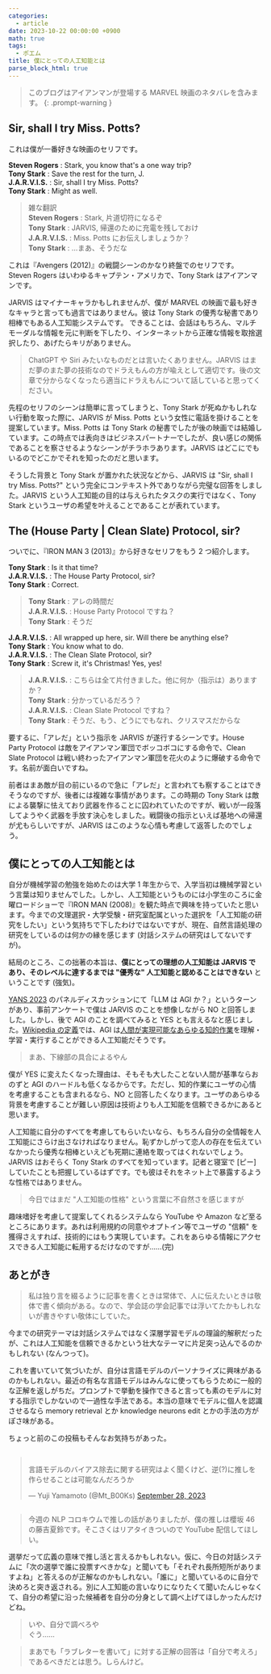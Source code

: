 ```yaml
---
categories:
  - article
date: 2023-10-22 00:00:00 +0900
math: true
tags:
  - ポエム
title: 僕にとっての人工知能とは
parse_block_html: true
---
```


<!-- prettier-ignore -->
> このブログはアイアンマンが登場する MARVEL 映画のネタバレを含みます。
{: .prompt-warning }

## Sir, shall I try Miss. Potts?

これは僕が一番好きな映画のセリフです。

**Steven Rogers** : Stark, you know that's a one way trip?  
**Tony Stark** : Save the rest for the turn, J.  
**J.A.R.V.I.S.** : Sir, shall I try Miss. Potts?  
**Tony Stark** : Might as well.

> 雑な翻訳  
> **Steven Rogers** : Stark, 片道切符になるぞ  
> **Tony Stark** : JARVIS, 帰還のために充電を残しておけ  
> **J.A.R.V.I.S.** : Miss. Potts にお伝えしましょうか？  
> **Tony Stark** : …まあ、そうだな

これは『Avengers (2012)』の戦闘シーンのかなり終盤でのセリフです。
Steven Rogers はいわゆるキャプテン・アメリカで、Tony Stark はアイアンマンです。

JARVIS はマイナーキャラかもしれませんが、僕が MARVEL の映画で最も好きなキャラと言っても過言ではありません。彼は Tony Stark の優秀な秘書であり相棒でもある人工知能システムです。
できることは、会話はもちろん、マルチモーダルな情報を元に判断を下したり、インターネットから正確な情報を取捨選択したり、あげたらキリがありません。

> ChatGPT や Siri みたいなものだとは言いたくありません。JARVIS はまだ夢のまた夢の技術なのでドラえもんの方が喩えとして適切です。後の文章で分からなくなったら適当にドラえもんについて話していると思ってください。

先程のセリフのシーンは簡単に言ってしまうと、Tony Stark が死ぬかもしれない行動を取った際に、JARVIS が Miss. Potts という女性に電話を掛けることを提案しています。Miss. Potts は Tony Stark の秘書でしたが後の映画では結婚しています。この時点では表向きはビジネスパートナーでしたが、良い感じの関係であることを察させるようなシーンがチラホラあります。JARVIS はどこにでもいるのでどこかでそれを知ったのだと思います。

そうした背景と Tony Stark が置かれた状況などから、JARVIS は "Sir, shall I try Miss. Potts?" という完全にコンテキスト外でありながら完璧な回答をしました。JARVIS という人工知能の目的は与えられたタスクの実行ではなく、Tony Stark というユーザの希望を叶えることであることが表れています。

## The (House Party | Clean Slate) Protocol, sir?

ついでに、『IRON MAN 3 (2013)』から好きなセリフをもう 2 つ紹介します。

**Tony Stark** : Is it that time?  
**J.A.R.V.I.S.** : The House Party Protocol, sir?  
**Tony Stark** : Correct.

> **Tony Stark** : アレの時間だ  
> **J.A.R.V.I.S.** : House Party Protocol ですね？  
> **Tony Stark** : そうだ

**J.A.R.V.I.S.** : All wrapped up here, sir. Will there be anything else?  
**Tony Stark** : You know what to do.  
**J.A.R.V.I.S.** : The Clean Slate Protocol, sir?  
**Tony Stark** : Screw it, it's Christmas! Yes, yes!

> **J.A.R.V.I.S.** : こちらは全て片付きました。他に何か（指示は）ありますか？  
> **Tony Stark** : 分かっているだろう？  
> **J.A.R.V.I.S.** : Clean Slate Protocol ですね？  
> **Tony Stark** : そうだ、もう、どうにでもなれ、クリスマスだからな

要するに、「アレだ」という指示を JARVIS が遂行するシーンです。House Party Protocol は敵をアイアンマン軍団でボッコボコにする命令で、Clean Slate Protocol は戦い終わったアイアンマン軍団を花火のように爆破する命令です。名前が面白いですね。

前者はまあ敵が目の前にいるので急に「アレだ」と言われても察することはできそうなのですが、後者には複雑な事情があります。この時期の Tony Stark は敵による襲撃に怯えており武器を作ることに囚われていたのですが、戦いが一段落してようやく武器を手放す決心をしました。戦闘後の指示といえば基地への帰還が尤もらしいですが、JARVIS はこのような心情も考慮して返答したのでしょう。

## 僕にとっての人工知能とは

自分が機械学習の勉強を始めたのは大学 1 年生からで、入学当初は機械学習という言葉は知りませんでした。しかし、人工知能というものには小学生のころに金曜ロードショーで『IRON MAN (2008)』を観た時点で興味を持っていたと思います。今までの文理選択・大学受験・研究室配属といった選択を「人工知能の研究をしたい」という気持ちで下したわけではないですが、現在、自然言語処理の研究をしているのは何かの縁を感じます (対話システムの研究はしてないですが)。

結局のところ、この拙著の本旨は、**僕にとっての理想の人工知能は JARVIS であり、そのレベルに達するまでは "優秀な" 人工知能と認めることはできない** ということです (強気)。

[YANS 2023](https://yans.anlp.jp/entry/yans2023report) のパネルディスカッションにて「LLM は AGI か？」というターンがあり、事前アンケートで僕は JARVIS のことを想像しながら NO と回答しました。しかし、後で AGI のことを調べてみると YES とも言えるなと感じました。[Wikipedia の定義](https://ja.wikipedia.org/wiki/%E6%B1%8E%E7%94%A8%E4%BA%BA%E5%B7%A5%E7%9F%A5%E8%83%BD)では、AGI は<u>人間が実現可能なあらゆる知的作業</u>を理解・学習・実行することができる人工知能だそうです。

> まあ、下線部の具合によるやん

僕が YES に変えたくなった理由は、そもそも大したことない人間が基準ならおのずと AGI のハードルも低くなるからです。ただし、知的作業にユーザの心情を考慮することも含まれるなら、NO と回答したくなります。ユーザのあらゆる背景を考慮することが難しい原因は技術よりも人工知能を信頼できるかにあると思います。

人工知能に自分のすべてを考慮してもらいたいなら、もちろん自分の全情報を人工知能にさらけ出さなければなりません。恥ずかしがって恋人の存在を伝えていなかったら優秀な相棒といえども死期に連絡を取ってはくれないでしょう。JARVIS はおそらく Tony Stark のすべてを知っています。記者と寝室で [ピー] していたことも把握しているはずです。でも彼はそれをネット上で暴露するような性格ではありません。

> 今日ではまだ "人工知能の性格" という言葉に不自然さを感じますが

趣味嗜好を考慮して提案してくれるシステムなら YouTube や Amazon など至るところにあります。あれは利用規約の同意やオプトイン等でユーザの "信頼" を獲得さえすれば、技術的にはもう実現しています。これをあらゆる情報にアクセスできる人工知能に転用するだけなのですが……(完)

## あとがき

> 私は独り言を綴るように記事を書くときは常体で、人に伝えたいときは敬体で書く傾向がある。なので、学会誌の学会記事では浮いてたかもしれないが書きやすい敬体にしていた。

今までの研究テーマは対話システムではなく深層学習モデルの理論的解釈だったが、これは人工知能を信頼できるかという壮大なテーマに片足突っ込んでるのかもしれない (なんつって)。

これを書いていて気づいたが、自分は言語モデルのパーソナライズに興味があるのかもしれない。最近の有名な言語モデルはみんなに使ってもらうために一般的な正解を返しがちだ。プロンプトで挙動を操作できると言っても素のモデルに対する指示でしかないので一過性な手法である。本当の意味でモデルに個人を認識させるなら memory retrieval とか knowledge neurons edit とかの手法の方がぽさ味がある。

ちょっと前のこの投稿もそんなお気持ちがあった。

<div style="display: flex; justify-content: center;">
<blockquote class="twitter-tweet"><p lang="ja" dir="ltr">言語モデルのバイアス除去に関する研究はよく聞くけど、逆(?)に推しを作らせることは可能なんだろうか</p>&mdash; Yuji Yamamoto (@Mt_B00Ks) <a href="https://twitter.com/Mt_B00Ks/status/1707240847832670561?ref_src=twsrc%5Etfw">September 28, 2023</a></blockquote> <script async src="https://platform.twitter.com/widgets.js" charset="utf-8"></script>
</div>

> 今週の NLP コロキウムで推しの話がありましたが、僕の推しは櫻坂 46 の藤吉夏鈴です。そこさくはリアタイきついので YouTube 配信してほしい。

選挙だって広義の意味で推し活と言えるかもしれない。仮に、今日の対話システムに「次の選挙で誰に投票すべきかな」と聞いても「それぞれ長所短所がありますよね」と答えるのが正解なのかもしれない。「誰に」と聞いているのに自分で決めろと突き返される。別に人工知能の言いなりになりたくて聞いたんじゃなくて、自分の希望に沿った候補者を自分の分身として調べ上げてほしかったんだけどね。

> いや、自分で調べろや  
> ぐう……

> まあでも「ラブレターを書いて」に対する正解の回答は「自分で考えろ」であるべきだとは思う。しらんけど。
